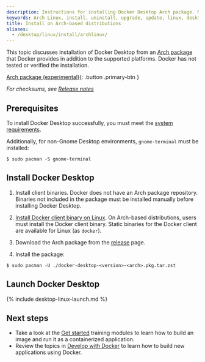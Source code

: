 ```yaml
---
description: Instructions for installing Docker Desktop Arch package. Mostly meant for hackers who want to try out Docker Desktop on a variety of Arch-based distributions.
keywords: Arch Linux, install, uninstall, upgrade, update, linux, desktop, docker desktop, docker desktop for linux, dd4l
title: Install on Arch-based distributions
aliases:
  - /desktop/linux/install/archlinux/
---
```


This topic discusses installation of Docker Desktop from an [Arch package](https://desktop-stage.docker.com/linux/main/amd64/docker-desktop-4.16.1-x86_64.pkg.tar.zst?utm_source=docker&utm_medium=webreferral&utm_campaign=docs-driven-download-linux-amd64) that Docker provides in addition to the supported platforms. Docker has not tested or verified the installation.

[Arch package (experimental)](https://desktop.docker.com/linux/main/amd64/docker-desktop-4.16.1-x86_64.pkg.tar.zst?utm_source=docker&utm_medium=webreferral&utm_campaign=docs-driven-download-linux-amd64){: .button .primary-btn }

_For checksums, see [Release notes](../release-notes.md)_

## Prerequisites

To install Docker Desktop successfully, you must meet the [system requirements](linux-install.md#system-requirements).

Additionally, for non-Gnome Desktop environments, `gnome-terminal` must be installed:

```console
$ sudo pacman -S gnome-terminal
```

## Install Docker Desktop

1. Install client binaries. Docker does not have an Arch package repository. Binaries not included in the package must be installed manually before installing Docker Desktop.

2. [Install Docker client binary on Linux](../../engine/install/binaries.md#install-daemon-and-client-binaries-on-linux). On Arch-based distributions, users must install the Docker client binary.
   Static binaries for the Docker client are available for Linux (as `docker`).

3. Download the Arch package from the [release](../release-notes.md) page.

4. Install the package:

```console
$ sudo pacman -U ./docker-desktop-<version>-<arch>.pkg.tar.zst
```

## Launch Docker Desktop

{% include desktop-linux-launch.md %}

## Next steps

- Take a look at the [Get started](../../get-started/index.md) training modules to learn how to build an image and run it as a containerized application.
- Review the topics in [Develop with Docker](../../develop/index.md) to learn how to build new applications using Docker.
